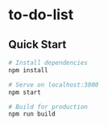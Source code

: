 # to-do-list

## Quick Start

```bash
# Install dependencies
npm install

# Serve on localhost:3000
npm start

# Build for production
npm run build
```
